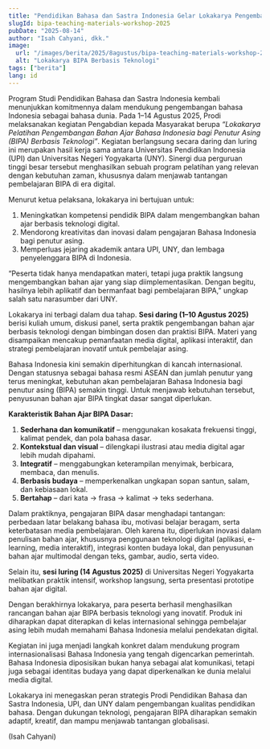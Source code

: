 ```yaml
---
title: "Pendidikan Bahasa dan Sastra Indonesia Gelar Lokakarya Pengembangan Bahan Ajar BIPA Berbasis Teknologi"
slugId: bipa-teaching-materials-workshop-2025
pubDate: "2025-08-14"
author: "Isah Cahyani, dkk."
image:
  url: "/images/berita/2025/8agustus/bipa-teaching-materials-workshop-2025.webp"
  alt: "Lokakarya BIPA Berbasis Teknologi"
tags: ["berita"]
lang: id
---
```


Program Studi Pendidikan Bahasa dan Sastra Indonesia kembali menunjukkan komitmennya dalam mendukung pengembangan bahasa Indonesia sebagai bahasa dunia. Pada 1–14 Agustus 2025, Prodi melaksanakan kegiatan Pengabdian kepada Masyarakat berupa *“Lokakarya Pelatihan Pengembangan Bahan Ajar Bahasa Indonesia bagi Penutur Asing (BIPA) Berbasis Teknologi”*. Kegiatan berlangsung secara daring dan luring ini merupakan hasil kerja sama antara Universitas Pendidikan Indonesia (UPI) dan Universitas Negeri Yogyakarta (UNY). Sinergi dua perguruan tinggi besar tersebut menghasilkan sebuah program pelatihan yang relevan dengan kebutuhan zaman, khususnya dalam menjawab tantangan pembelajaran BIPA di era digital.  

Menurut ketua pelaksana, lokakarya ini bertujuan untuk:  
1. Meningkatkan kompetensi pendidik BIPA dalam mengembangkan bahan ajar berbasis teknologi digital.  
2. Mendorong kreativitas dan inovasi dalam pengajaran Bahasa Indonesia bagi penutur asing.  
3. Memperluas jejaring akademik antara UPI, UNY, dan lembaga penyelenggara BIPA di Indonesia.  

“Peserta tidak hanya mendapatkan materi, tetapi juga praktik langsung mengembangkan bahan ajar yang siap diimplementasikan. Dengan begitu, hasilnya lebih aplikatif dan bermanfaat bagi pembelajaran BIPA,” ungkap salah satu narasumber dari UNY.  

Lokakarya ini terbagi dalam dua tahap. **Sesi daring (1–10 Agustus 2025)** berisi kuliah umum, diskusi panel, serta praktik pengembangan bahan ajar berbasis teknologi dengan bimbingan dosen dan praktisi BIPA. Materi yang disampaikan mencakup pemanfaatan media digital, aplikasi interaktif, dan strategi pembelajaran inovatif untuk pembelajar asing.  

Bahasa Indonesia kini semakin diperhitungkan di kancah internasional. Dengan statusnya sebagai bahasa resmi ASEAN dan jumlah penutur yang terus meningkat, kebutuhan akan pembelajaran Bahasa Indonesia bagi penutur asing (BIPA) semakin tinggi. Untuk menjawab kebutuhan tersebut, penyusunan bahan ajar BIPA tingkat dasar sangat diperlukan.  

**Karakteristik Bahan Ajar BIPA Dasar:**  
1. **Sederhana dan komunikatif** – menggunakan kosakata frekuensi tinggi, kalimat pendek, dan pola bahasa dasar.  
2. **Kontekstual dan visual** – dilengkapi ilustrasi atau media digital agar lebih mudah dipahami.  
3. **Integratif** – menggabungkan keterampilan menyimak, berbicara, membaca, dan menulis.  
4. **Berbasis budaya** – memperkenalkan ungkapan sopan santun, salam, dan kebiasaan lokal.  
5. **Bertahap** – dari kata → frasa → kalimat → teks sederhana.  

Dalam praktiknya, pengajaran BIPA dasar menghadapi tantangan: perbedaan latar belakang bahasa ibu, motivasi belajar beragam, serta keterbatasan media pembelajaran. Oleh karena itu, diperlukan inovasi dalam penulisan bahan ajar, khususnya penggunaan teknologi digital (aplikasi, e-learning, media interaktif), integrasi konten budaya lokal, dan penyusunan bahan ajar multimodal dengan teks, gambar, audio, serta video.  

Selain itu, **sesi luring (14 Agustus 2025)** di Universitas Negeri Yogyakarta melibatkan praktik intensif, workshop langsung, serta presentasi prototipe bahan ajar digital.  

Dengan berakhirnya lokakarya, para peserta berhasil menghasilkan rancangan bahan ajar BIPA berbasis teknologi yang inovatif. Produk ini diharapkan dapat diterapkan di kelas internasional sehingga pembelajar asing lebih mudah memahami Bahasa Indonesia melalui pendekatan digital.  

Kegiatan ini juga menjadi langkah konkret dalam mendukung program internasionalisasi Bahasa Indonesia yang tengah digencarkan pemerintah. Bahasa Indonesia diposisikan bukan hanya sebagai alat komunikasi, tetapi juga sebagai identitas budaya yang dapat diperkenalkan ke dunia melalui media digital.  

Lokakarya ini menegaskan peran strategis Prodi Pendidikan Bahasa dan Sastra Indonesia, UPI, dan UNY dalam pengembangan kualitas pendidikan bahasa. Dengan dukungan teknologi, pengajaran BIPA diharapkan semakin adaptif, kreatif, dan mampu menjawab tantangan globalisasi.  

(Isah Cahyani)  
